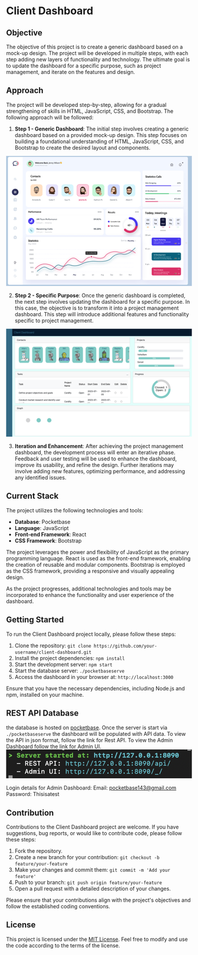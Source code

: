 # Client Dashboard

## Objective
The objective of this project is to create a generic dashboard based on a mock-up design. The project will be developed in multiple steps, with each step adding new layers of functionality and technology. The ultimate goal is to update the dashboard for a specific purpose, such as project management, and iterate on the features and design.

## Approach
The project will be developed step-by-step, allowing for a gradual strengthening of skills in HTML, JavaScript, CSS, and Bootstrap. The following approach will be followed:

1. **Step 1 - Generic Dashboard**: The initial step involves creating a generic dashboard based on a provided mock-up design. This step focuses on building a foundational understanding of HTML, JavaScript, CSS, and Bootstrap to create the desired layout and components.

![Mock-Up Leveraged](dashboard_mock.png)

2. **Step 2 - Specific Purpose**: Once the generic dashboard is completed, the next step involves updating the dashboard for a specific purpose. In this case, the objective is to transform it into a project management dashboard. This step will introduce additional features and functionality specific to project management.

![Project_Management_Dashboard](Dashboard_2023-07-17.png)

3. **Iteration and Enhancement**: After achieving the project management dashboard, the development process will enter an iterative phase. Feedback and user testing will be used to enhance the dashboard, improve its usability, and refine the design. Further iterations may involve adding new features, optimizing performance, and addressing any identified issues.

## Current Stack
The project utilizes the following technologies and tools:

- **Database**: Pocketbase
- **Language**: JavaScript
- **Front-end Framework**: React
- **CSS Framework**: Bootstrap

The project leverages the power and flexibility of JavaScript as the primary programming language. React is used as the front-end framework, enabling the creation of reusable and modular components. Bootstrap is employed as the CSS framework, providing a responsive and visually appealing design.

As the project progresses, additional technologies and tools may be incorporated to enhance the functionality and user experience of the dashboard.

## Getting Started
To run the Client Dashboard project locally, please follow these steps:

1. Clone the repository: `git clone https://github.com/your-username/client-dashboard.git`
2. Install the project dependencies: `npm install`
3. Start the development server: `npm start`
4. Start the database server: `./pocketbaseserve`
5. Access the dashboard in your browser at: `http://localhost:3000`

Ensure that you have the necessary dependencies, including Node.js and npm, installed on your machine.

## REST API Database
the database is hosted on [pocketbase](https://pocketbase.io/).
Once the server is start via `./pocketbaseserve` the dashboard will be populated with API data.
To view the API in json format, follow the link for Rest API.
To view the Admin Dashboard follow the link for Admin UI.
![pocketbase CLI](pocketbaseCLI.png)

Login details for Admin Dashboard:
Email: pocketbase143@gmail.com
Password: Thisisatest

## Contribution
Contributions to the Client Dashboard project are welcome. If you have suggestions, bug reports, or would like to contribute code, please follow these steps:

1. Fork the repository.
2. Create a new branch for your contribution: `git checkout -b feature/your-feature`
3. Make your changes and commit them: `git commit -m 'Add your feature'`
4. Push to your branch: `git push origin feature/your-feature`
5. Open a pull request with a detailed description of your changes.

Please ensure that your contributions align with the project's objectives and follow the established coding conventions.

## License
This project is licensed under the [MIT License](LICENSE). Feel free to modify and use the code according to the terms of the license.